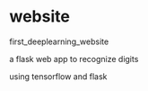 # website
first_deeplearning_website

a flask web app to recognize digits 

using tensorflow and flask
